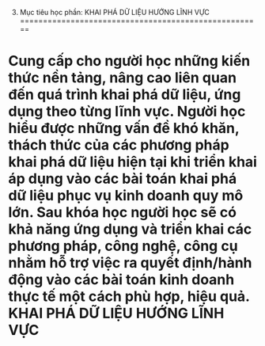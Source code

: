 3. Mục tiêu học phần: KHAI PHÁ DỮ LIỆU HƯỚNG LĨNH VỰC
=====================================================

Cung cấp cho người học những kiến thức nền tảng, nâng cao liên quan đến quá trình khai phá dữ liệu, ứng dụng theo từng lĩnh vực. Người học hiểu được những vấn đề khó khăn, thách thức của các phương pháp khai phá dữ liệu hiện tại khi triển khai áp dụng vào các bài toán khai phá dữ liệu phục vụ kinh doanh quy mô lớn. Sau khóa học người học sẽ có khả năng ứng dụng và triển khai các phương pháp, công nghệ, công cụ nhằm hỗ trợ việc ra quyết định/hành động vào các bài toán kinh doanh thực tế một cách phù hợp, hiệu quả. KHAI PHÁ DỮ LIỆU HƯỚNG LĨNH VỰC
======================================================================================================================================================================================================================================================================================================================================================================================================================================================================================================================================================================

